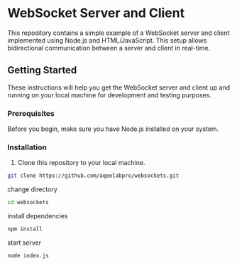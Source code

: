 # WebSocket Server and Client

This repository contains a simple example of a WebSocket server and client implemented using Node.js and HTML/JavaScript. This setup allows bidirectional communication between a server and client in real-time.

## Getting Started

These instructions will help you get the WebSocket server and client up and running on your local machine for development and testing purposes.

### Prerequisites

Before you begin, make sure you have Node.js installed on your system.

### Installation

1. Clone this repository to your local machine.

```bash
git clone https://github.com/aqeelabpro/websockets.git
```
change directory
```bash
cd websockets
```
install dependencies
```bash
npm install
```
start server
```bash
node index.js
```
